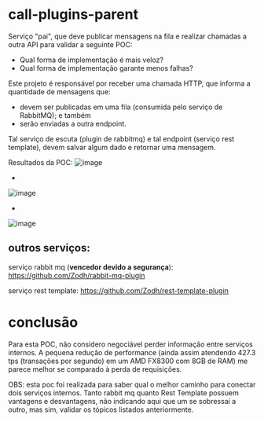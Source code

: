 # call-plugins-parent
Serviço "pai", que deve publicar mensagens na fila e realizar chamadas a outra API para validar a seguinte POC:

- Qual forma de implementação é mais veloz?
- Qual forma de implementação garante menos falhas?

Este projeto é responsável por receber uma chamada HTTP, que informa a quantidade de mensagens que:

- devem ser publicadas em uma fila (consumida pelo serviço de RabbitMQ); e também
- serão enviadas a outra endpoint.

Tal serviço de escuta (plugin de rabbitmq) e tal endpoint (serviço rest template), devem salvar algum dado e retornar uma mensagem.

Resultados da POC:
![image](https://user-images.githubusercontent.com/53479337/144547117-e62b05b1-f89c-4417-a128-5678b25e6475.png)

-

![image](https://user-images.githubusercontent.com/53479337/144550430-e91797b7-746b-4f7c-8731-d7fb1aed40dd.png)

-

![image](https://user-images.githubusercontent.com/53479337/144550718-3a57d538-ea80-41f5-80e6-b46f32f0d514.png)


## outros serviços: 

serviço rabbit mq (**vencedor devido a segurança**): https://github.com/Zodh/rabbit-mq-plugin 

serviço rest template: https://github.com/Zodh/rest-template-plugin

# conclusão

Para esta POC, não considero negociável perder informação entre serviços internos. A pequena redução de performance (ainda assim atendendo 427.3 tps (transações por segundo) em um AMD FX8300 com 8GB de RAM) me parece melhor se comparado à perda de requisições.

OBS: esta poc foi realizada para saber qual o melhor caminho para conectar dois serviços internos. Tanto rabbit mq quanto Rest Template possuem vantagens e desvantagens, não indicando aqui que um se sobressai a outro, mas sim, validar os tópicos listados anteriormente.
